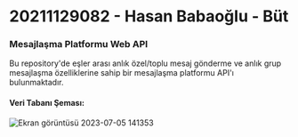 # 20211129082 - Hasan Babaoğlu - Büt
### Mesajlaşma Platformu Web API
Bu repository'de eşler arası anlık özel/toplu mesaj gönderme ve anlık grup mesajlaşma özelliklerine sahip bir mesajlaşma platformu API'ı bulunmaktadır.

#### Veri Tabanı Şeması:
![Ekran görüntüsü 2023-07-05 141353](https://github.com/crazypotato142/mesajlasmaAPI/assets/58373885/d3b07dcd-171d-4d60-9c9b-b005cdfaf135)

